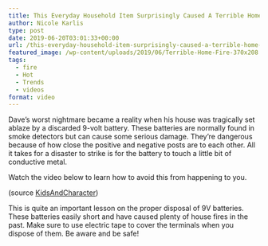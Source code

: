 ```yaml
---
title: This Everyday Household Item Surprisingly Caused A Terrible Home Fire
author: Nicole Karlis
type: post
date: 2019-06-20T03:01:33+00:00
url: /this-everyday-household-item-surprisingly-caused-a-terrible-home-fire/
featured_image: /wp-content/uploads/2019/06/Terrible-Home-Fire-370x208.jpg
tags:
  - fire
  - Hot
  - Trends
  - videos
format: video
---
```


  Dave&#8217;s worst nightmare became a reality when his house was tragically set ablaze by a discarded 9-volt battery. These batteries are normally found in smoke detectors but can cause some serious damage. They&#8217;re dangerous because of how close the positive and negative posts are to each other. All it takes for a disaster to strike is for the battery to touch a little bit of conductive metal.



  Watch the video below to learn how to avoid this from happening to you.


(source [KidsAndCharacter](https://web.archive.org/web/20150112012356/https://www.youtube.com/channel/UCciPc9a8fVN_5lPcjT2UpPw))


  This is quite an important lesson on the proper disposal of 9V batteries. These batteries easily short and have caused plenty of house fires in the past. Make sure to use electric tape to cover the terminals when you dispose of them. Be aware and be safe!

